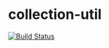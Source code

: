 # collection-util
[![Build Status](https://travis-ci.org/alexbogovich/collection-util.svg?branch=master)](https://travis-ci.org/alexbogovich/collection-util)
